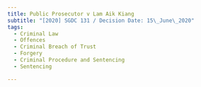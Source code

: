 ```yaml
---
title: Public Prosecutor v Lam Aik Kiang
subtitle: "[2020] SGDC 131 / Decision Date: 15\_June\_2020"
tags:
  - Criminal Law
  - Offences
  - Criminal Breach of Trust
  - Forgery
  - Criminal Procedure and Sentencing
  - Sentencing

---
```

